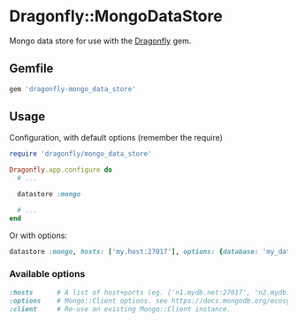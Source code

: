 # Dragonfly::MongoDataStore

Mongo data store for use with the [Dragonfly](http://github.com/markevans/dragonfly) gem.

## Gemfile

```ruby
gem 'dragonfly-mongo_data_store'
```

## Usage

Configuration, with default options (remember the require)

```ruby
require 'dragonfly/mongo_data_store'

Dragonfly.app.configure do
  # ...

  datastore :mongo

  # ...
end
```

Or with options:

```ruby
datastore :mongo, hosts: ['my.host:27017'], options: {database: 'my_database'}
```

### Available options

```ruby
:hosts      # A list of host+ports (eg. ['n1.mydb.net:27017', 'n2.mydb.net:27017']) or a mongo connection string (eg. 'mongodb://127.0.0.1:27017/mydb?replicaSet=myapp')
:options    # Mongo::Client options. see https://docs.mongodb.org/ecosystem/tutorial/ruby-driver-tutorial/#client-options
:client     # Re-use an existing Mongo::Client instance.
```

